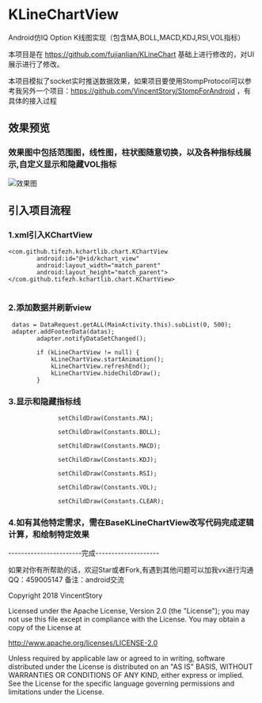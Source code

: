 # KLineChartView

Android仿IQ Option K线图实现（包含MA,BOLL,MACD,KDJ,RSI,VOL指标）

本项目是在 https://github.com/fujianlian/KLineChart 基础上进行修改的，对UI展示进行了修改。

本项目模拟了socket实时推送数据效果，如果项目要使用StompProtocol可以参考我另外一个项目：https://github.com/VincentStory/StompForAndroid ，有具体的接入过程

## 效果预览 

### 效果图中包括范围图，线性图，柱状图随意切换，以及各种指标线展示,自定义显示和隐藏VOL指标

![效果图](https://github.com/VincentStory/KLineChartView/blob/master/IMG_4115.GIF)

## 引入项目流程

### 1.xml引入KChartView
```
<com.github.tifezh.kchartlib.chart.KChartView
        android:id="@+id/kchart_view"
        android:layout_width="match_parent"
        android:layout_height="match_parent">
</com.github.tifezh.kchartlib.chart.KChartView>
  
```
### 2.添加数据并刷新view
```
 datas = DataRequest.getALL(MainActivity.this).subList(0, 500);
 adapter.addFooterData(datas);
        adapter.notifyDataSetChanged();

        if (kLineChartView != null) {
            kLineChartView.startAnimation();
            kLineChartView.refreshEnd();
            kLineChartView.hideChildDraw();
        }
  ```
 ### 3.显示和隐藏指标线
 
  ```
                setChildDraw(Constants.MA);
              
                setChildDraw(Constants.BOLL);
              
                setChildDraw(Constants.MACD);
             
                setChildDraw(Constants.KDJ);
             
                setChildDraw(Constants.RSI);
              
                setChildDraw(Constants.VOL);
                         
                setChildDraw(Constants.CLEAR);
 ```
 ### 4.如有其他特定需求，需在BaseKLineChartView改写代码完成逻辑计算，和绘制特定效果
 
-----------------------完成--------------------

如果对你有所帮助的话，欢迎Star或者Fork,有遇到其他问题可以加我vx进行沟通
 QQ：459005147 备注：android交流
 
 
Copyright 2018 VincentStory

Licensed under the Apache License, Version 2.0 (the "License");
you may not use this file except in compliance with the License.
You may obtain a copy of the License at

   http://www.apache.org/licenses/LICENSE-2.0

Unless required by applicable law or agreed to in writing, software
distributed under the License is distributed on an "AS IS" BASIS,
WITHOUT WARRANTIES OR CONDITIONS OF ANY KIND, either express or implied.
See the License for the specific language governing permissions and
limitations under the License.




